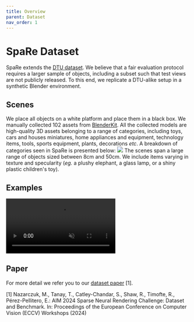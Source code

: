 ```yaml
---
title: Overview
parent: Dataset
nav_order: 1
---
```


# SpaRe Dataset

SpaRe extends the [DTU dataset](https://roboimagedata.compute.dtu.dk/?page_id=36). We believe that a fair evaluation protocol requires a larger sample of objects, including a subset such that test views are not publicly released. To this end, we replicate a DTU-alike setup in a synthetic
Blender environment.

## Scenes

We place all objects on a white platform and place them in a black box. We manually collected $102$ assets from [BlenderKit](https://www.blenderkit.com). All the collected models are high-quality 3D assets belonging to a range of categories, including toys, cars and houses miniatures, home appliances and equipment, technology items, tools, sports equipment, plants, decorations *etc*. A breakdown of categories seen in SpaRe is presented below:
![](../../../assets/cat_chart.png)
The scenes span a large range of objects sized between 8cm and 50cm. We include items varying in texture and specularity (*eg.* a plushy elephant, a glass lamp, or a shiny plastic children's toy).

## Examples

 <video src="/assets/objects.mp4" autoplay loop muted style="max-width: 100%;"></video> 

## Paper

For more detail we refer you to our [dataset paper]() [1].

[1] Nazarczuk, M., Tanay, T., Catley-Chandar, S., Shaw, R., Timofte, R., Pérez-Pellitero, E.: AIM 2024 Sparse Neural Rendering Challenge: Dataset and Benchmark. In: Proceedings of the European Conference on Computer Vision (ECCV) Workshops (2024)